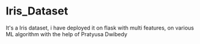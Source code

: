 # Iris_Dataset
It's a Iris dataset, i have deployed it on flask with multi features, on various ML algorithm with the help of Pratyusa Dwibedy 

